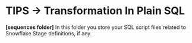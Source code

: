# TIPS -> Transformation In Plain SQL

**[sequences folder]** In this folder you store your SQL script files related to Snowflake Stage definitions, if any.
